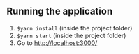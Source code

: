## Running the application

1. ```$yarn install``` (inside the project folder)
2. ```$yarn start```  (inside the project folder)
3. Go to [http://localhost:3000/](http://localhost:3000/)